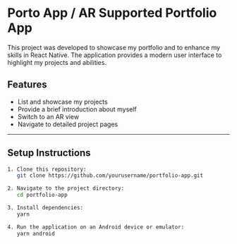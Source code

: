 # Porto App / AR Supported Portfolio App

This project was developed to showcase my portfolio and to enhance my skills in React Native. The application provides a modern user interface to highlight my projects and abilities.  

## Features
- List and showcase my projects  
- Provide a brief introduction about myself  
- Switch to an AR view  
- Navigate to detailed project pages  

---

## Setup Instructions

```bash
1. Clone this repository:
   git clone https://github.com/yourusername/portfolio-app.git

2. Navigate to the project directory:
   cd portfolio-app

3. Install dependencies:
   yarn

4. Run the application on an Android device or emulator:
   yarn android
